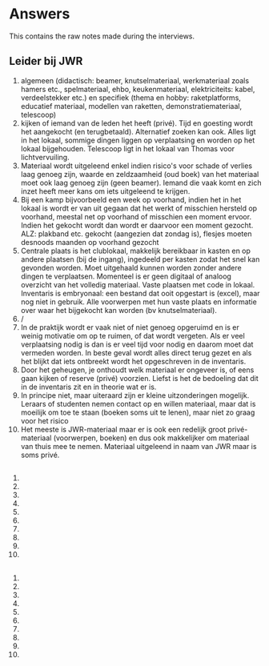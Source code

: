 # Answers

This contains the raw notes made during the interviews.

## Leider bij JWR

1. algemeen (didactisch: beamer, knutselmateriaal, werkmateriaal zoals hamers etc., spelmateriaal, ehbo, keukenmateriaal, elektriciteits: kabel, verdeelstekker etc.) en specifiek (thema en hobby: raketplatforms, educatief materiaal, modellen van raketten, demonstratiemateriaal, telescoop)
2. kijken of iemand van de leden het heeft (privé). Tijd en goesting wordt het aangekocht (en terugbetaald). Alternatief zoeken kan ook. Alles ligt in het lokaal, sommige dingen liggen op verplaatsing en worden op het lokaal bijgehouden. Telescoop ligt in het lokaal van Thomas voor lichtvervuiling.
3. Materiaal wordt uitgeleend enkel indien risico's voor schade of verlies laag genoeg zijn, waarde en zeldzaamheid (oud boek) van het materiaal moet ook laag genoeg zijn (geen beamer). Iemand die vaak komt en zich inzet heeft meer kans om iets uitgeleend te krijgen.
4. Bij een kamp bijvoorbeeld een week op voorhand, indien het in het lokaal is wordt er van uit gegaan dat het werkt of misschien hersteld op voorhand, meestal net op voorhand of misschien een moment ervoor. Indien het gekocht wordt dan wordt er daarvoor een moment gezocht. ALZ: plakband etc. gekocht (aangezien dat zondag is), flesjes moeten desnoods maanden op voorhand gezocht
5. Centrale plaats is het clublokaal, makkelijk bereikbaar in kasten en op andere plaatsen (bij de ingang), ingedeeld per kasten zodat het snel kan gevonden worden. Moet uitgehaald kunnen worden zonder andere dingen te verplaatsen. Momenteel is er geen digitaal of analoog overzicht van het volledig materiaal. Vaste plaatsen met code in lokaal. Inventaris is embryonaal: een bestand dat ooit opgestart is (excel), maar nog niet in gebruik. Alle voorwerpen met hun vaste plaats en informatie over waar het bijgekocht kan worden (bv knutselmateriaal).
6. /
7. In de praktijk wordt er vaak niet of niet genoeg opgeruimd en is er weinig motivatie om op te ruimen, of dat wordt vergeten. Als er veel verplaatsing nodig is dan is er veel tijd voor nodig en daarom moet dat vermeden worden. In beste geval wordt alles direct terug gezet en als het blijkt dat iets ontbreekt wordt het opgeschreven in de inventaris.
8. Door het geheugen, je onthoudt welk materiaal er ongeveer is, of eens gaan kijken of reserve (privé) voorzien. Liefst is het de bedoeling dat dit in de inventaris zit en in theorie wat er is.
9. In principe niet, maar uiteraard zijn er kleine uitzonderingen mogelijk. Leraars of studenten nemen contact op en willen materiaal, maar dat is moeilijk om toe te staan (boeken soms uit te lenen), maar niet zo graag voor het risico
10. Het meeste is JWR-materiaal maar er is ook een redelijk groot privé-materiaal (voorwerpen, boeken) en dus ook makkelijker om materiaal van thuis mee te nemen. Materiaal uitgeleend in naam van JWR maar is soms privé.

##

1.
2.
3.
4.
5.
6.
7.
8.
9.
10.

##

1.
2.
3.
4.
5.
6.
7.
8.
9.
10.
